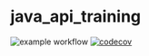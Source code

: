 # java_api_training
![example workflow](https://github.com/bhilleri/java_api_training/actions/workflows/build.yml/badge.svg)
[![codecov](https://codecov.io/gh/bhilleri/java_api_training/branch/main/graph/badge.svg?token=RQAA32BSKE)](https://codecov.io/gh/bhilleri/java_api_training)

